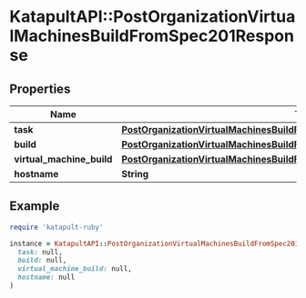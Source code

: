 # KatapultAPI::PostOrganizationVirtualMachinesBuildFromSpec201Response

## Properties

| Name | Type | Description | Notes |
| ---- | ---- | ----------- | ----- |
| **task** | [**PostOrganizationVirtualMachinesBuildFromSpec201ResponseTask**](PostOrganizationVirtualMachinesBuildFromSpec201ResponseTask.md) |  |  |
| **build** | [**PostOrganizationVirtualMachinesBuildFromSpec201ResponseBuild**](PostOrganizationVirtualMachinesBuildFromSpec201ResponseBuild.md) |  |  |
| **virtual_machine_build** | [**PostOrganizationVirtualMachinesBuildFromSpec201ResponseVirtualMachineBuild**](PostOrganizationVirtualMachinesBuildFromSpec201ResponseVirtualMachineBuild.md) |  |  |
| **hostname** | **String** |  |  |

## Example

```ruby
require 'katapult-ruby'

instance = KatapultAPI::PostOrganizationVirtualMachinesBuildFromSpec201Response.new(
  task: null,
  build: null,
  virtual_machine_build: null,
  hostname: null
)
```

